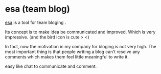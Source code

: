 # esa (team blog)

[esa](https://docs.esa.io/posts) is a tool for team bloging .

Its concept is to make idea be communicated and improved. Which is very impressive.
(and the bird icon is cute > <)

In fact, now the motivation in my company for bloging is not very high. The most important thing is that people writing a blog can't reseive any comments which makes them feel little meaningful to write it.

easy like chat to communicate and comment.
